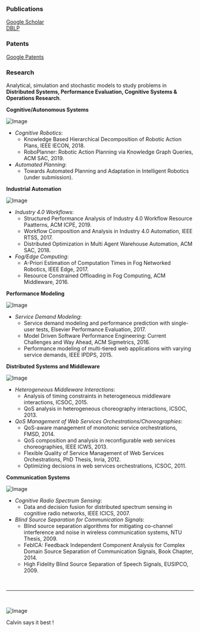 
### Publications
[Google Scholar](https://scholar.google.com/citations?user=UFFGGzEAAAAJ)  
[DBLP](http://dblp.uni-trier.de/pers/hd/k/Kattepur:Ajay)  


### Patents
[Google Patents](https://patents.google.com/?inventor=ajay+kattepur)  


### Research

Analytical, simulation and stochastic models to study problems in **Distributed Systems, Performance Evaluation, Cognitive Systems & Operations Research**.
 
 
**Cognitive/Autonomous Systems**

![Image](https://ajaykattepur.github.io/ajaykattepur/hierarchy.png)
 
- _Cognitive Robotics_: 
  - Knowledge Based Hierarchical Decomposition of Robotic Action Plans, IEEE IECON, 2018. 
  - RoboPlanner: Robotic Action Planning via Knowledge Graph Queries, ACM SAC, 2019.
- _Automated Planning_: 
  - Towards Automated Planning and Adaptation in Intelligent Robotics (under submission). 
 
 
**Industrial Automation**

 ![Image](https://ajaykattepur.github.io/ajaykattepur/fog.png)
 
- _Industry 4.0 Workflows_: 
  - Structured Performance Analysis of Industry 4.0 Workflow Resource Paatterns, ACM ICPE, 2019. 
  - Workflow Composition and Analysis in Industry 4.0 Automation, IEEE RTSS, 2017. 
  - Distributed Optimization in Multi Agent Warehouse Automation, ACM SAC, 2018.
- _Fog/Edge Computing_: 
  - A-Priori Estimation of Computation Times in Fog Networked Robotics, IEEE Edge, 2017. 
  - Resource Constrained Offloading in Fog Computing, ACM Middleware, 2016. 


**Performance Modeling**

![Image](https://ajaykattepur.github.io/ajaykattepur/performance.png)
  
- _Service Demand Modeling_: 
  - Service demand modeling and performance prediction with single-user tests, Elsevier Performance Evaluation, 2017. 
  - Model Driven Software Performance Engineering: Current Challenges and Way Ahead, ACM Sigmetrics, 2016. 
  - Performance modeling of multi-tiered web applications with varying service demands, IEEE IPDPS, 2015.


**Distributed Systems and Middleware**

![Image](https://ajaykattepur.github.io/ajaykattepur/automata.png)
 
- _Heterogeneous Middleware Interactions_: 
  - Analysis of timing constraints in heterogeneous middleware interactions, ICSOC, 2015. 
  - QoS analysis in heterogeneous choreography interactions, ICSOC, 2013. 
- _QoS Management of Web Services Orchestrations/Choreographies_: 
  - QoS-aware management of monotonic service orchestrations, FMSD, 2014. 
  - QoS composition and analysis in reconfigurable web services choreographies, IEEE ICWS, 2013. 
  - Flexible Quality of Service Management of Web Services Orchestrations, PhD Thesis, Inria, 2012. 
  - Optimizing decisions in web services orchestrations, ICSOC, 2011.


**Communication Systems**

![Image](https://ajaykattepur.github.io/ajaykattepur/comms.png)

- _Cognitive Radio Spectrum Sensing_: 
  - Data and decision fusion for distributed spectrum sensing in cognitive radio networks, IEEE ICICS, 2007.
- _Blind Source Separation for Communication Signals_: 
  - Blind source separation algorithms for mitigating co-channel interference and noise in wireless communication systems, NTU Thesis, 2009. 
  - FebICA: Feedback Independent Component Analysis for Complex Domain Source Separation of Communication Signals, Book Chapter, 2014. 
  - High Fidelity Blind Source Separation of Speech Signals, EUSIPCO, 2009.

&nbsp; 
&nbsp; 
* * *
&nbsp; 
&nbsp; 
  
 ![Image](https://ajaykattepur.github.io/ajaykattepur/calvin.PNG)

Calvin says it best !
